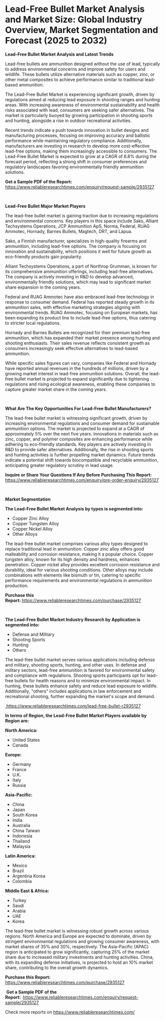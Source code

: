 <p><h1>Lead-Free Bullet Market Analysis and Market Size: Global Industry Overview, Market Segmentation and Forecast (2025 to 2032)</h1></p><p><strong>Lead-Free Bullet Market Analysis and Latest Trends</strong></p>
<p><p>Lead-free bullets are ammunition designed without the use of lead, typically to address environmental concerns and improve safety for users and wildlife. These bullets utilize alternative materials such as copper, zinc, or other metal composites to achieve performance similar to traditional lead-based ammunition. </p><p>The Lead-Free Bullet Market is experiencing significant growth, driven by regulations aimed at reducing lead exposure in shooting ranges and hunting areas. With increasing awareness of environmental sustainability and health risks associated with lead, consumers are seeking safer alternatives. The market is particularly buoyed by growing participation in shooting sports and hunting, alongside a rise in outdoor recreational activities.</p><p>Recent trends indicate a push towards innovation in bullet designs and manufacturing processes, focusing on improving accuracy and ballistic performance while maintaining regulatory compliance. Additionally, manufacturers are investing in research to develop more cost-effective lead-free options, making them increasingly accessible to consumers. The Lead-Free Bullet Market is expected to grow at a CAGR of 6.8% during the forecast period, reflecting a strong shift in consumer preferences and regulatory landscapes favoring environmentally friendly ammunition solutions.</p></p>
<p><strong>Get a Sample PDF of the Report:&nbsp;</strong> <a href="https://www.reliableresearchtimes.com/enquiry/request-sample/2935127?utm_campaign=3293&utm_medium=2&utm_source=Github&utm_content=ia&utm_term=14032025&utm_id=lead-free-bullet">https://www.reliableresearchtimes.com/enquiry/request-sample/2935127</a></p>
<p>&nbsp;</p>
<p><strong>Lead-Free Bullet Major Market Players</strong></p>
<p><p>The lead-free bullet market is gaining traction due to increasing regulations and environmental concerns. Key players in this space include Sako, Alliant Techsystems Operations, JCP Ammunition ApS, Norma, Federal, RUAG Ammotec, Hornady, Barnes Bullets, Magtech, DRT, and Lapua.</p><p>Sako, a Finnish manufacturer, specializes in high-quality firearms and ammunition, including lead-free options. The company is focusing on innovation and sustainability, which positions it well for future growth as eco-friendly products gain popularity.</p><p>Alliant Techsystems Operations, a part of Northrop Grumman, is known for its comprehensive ammunition offerings, including lead-free alternatives. The company is actively investing in R&D to develop advanced, environmentally friendly solutions, which may lead to significant market share expansion in the coming years.</p><p>Federal and RUAG Ammotec have also embraced lead-free technology in response to consumer demand. Federal has reported steady growth in its ammunition sales, with effective marketing strategies aligning with environmental trends. RUAG Ammotec, focusing on European markets, has been expanding its product line to include lead-free options, thus catering to stricter local regulations.</p><p>Hornady and Barnes Bullets are recognized for their premium lead-free ammunition, which has expanded their market presence among hunting and shooting enthusiasts. Their sales revenue reflects consistent growth as consumers increasingly seek effective alternatives to lead-based ammunition.</p><p>While specific sales figures can vary, companies like Federal and Hornady have reported annual revenues in the hundreds of millions, driven by a growing market interest in lead-free ammunition solutions. Overall, the lead-free bullet market is projected to expand significantly due to tightening regulations and rising ecological awareness, enabling these companies to capture greater market share in the coming years.</p></p>
<p>&nbsp;</p>
<p><strong>What Are The Key Opportunities For Lead-Free Bullet Manufacturers?</strong></p>
<p><p>The lead-free bullet market is witnessing significant growth, driven by increasing environmental regulations and consumer demand for sustainable ammunition options. The market is projected to expand at a CAGR of approximately 5% over the next five years. Innovations in materials such as zinc, copper, and polymer composites are enhancing performance while adhering to eco-friendly standards. Key players are actively investing in R&D to provide safer alternatives. Additionally, the rise in shooting sports and hunting activities is further propelling market dynamics. Future trends indicate a potential shift towards biocompatible and recyclable ammunition, anticipating greater regulatory scrutiny in lead usage.</p></p>
<p><strong>Inquire or Share Your Questions If Any Before Purchasing This Report:</strong> <a href="https://www.reliableresearchtimes.com/enquiry/pre-order-enquiry/2935127?utm_campaign=3293&utm_medium=2&utm_source=Github&utm_content=ia&utm_term=14032025&utm_id=lead-free-bullet">https://www.reliableresearchtimes.com/enquiry/pre-order-enquiry/2935127</a></p>
<p>&nbsp;</p>
<p><strong>Market Segmentation</strong></p>
<p><strong>The Lead-Free Bullet Market Analysis by types is segmented into:</strong></p>
<p><ul><li>Copper Zinc Alloy</li><li>Copper Tungsten Alloy</li><li>Copper Nickel Alloy</li><li>Other Alloys</li></ul></p>
<p><p>The lead-free bullet market comprises various alloy types designed to replace traditional lead in ammunition. Copper zinc alloy offers good malleability and corrosion resistance, making it a popular choice. Copper tungsten alloy, known for its high density and hardness, enhances penetration. Copper nickel alloy provides excellent corrosion resistance and durability, ideal for various shooting conditions. Other alloys may include combinations with elements like bismuth or tin, catering to specific performance requirements and environmental regulations in ammunition production.</p></p>
<p><strong>Purchase this Report:&nbsp;</strong><a href="https://www.reliableresearchtimes.com/purchase/2935127?utm_campaign=3293&utm_medium=2&utm_source=Github&utm_content=ia&utm_term=14032025&utm_id=lead-free-bullet">https://www.reliableresearchtimes.com/purchase/2935127</a></p>
<p>&nbsp;</p>
<p><strong>The Lead-Free Bullet Market Industry Research by Application is segmented into:</strong></p>
<p><ul><li>Defense and Military</li><li>Shooting Sports</li><li>Hunting</li><li>Others</li></ul></p>
<p><p>The lead-free bullet market serves various applications including defense and military, shooting sports, hunting, and other uses. In defense and military sectors, lead-free ammunition is favored for environmental safety and compliance with regulations. Shooting sports participants opt for lead-free bullets for health reasons and to minimize environmental impact. In hunting, these bullets enhance safety and reduce lead exposure to wildlife. Additionally, "others" includes applications in law enforcement and recreational shooting, further expanding the market's scope and demand.</p></p>
<p><a href="https://www.reliableresearchtimes.com/lead-free-bullet-r2935127?utm_campaign=3293&utm_medium=2&utm_source=Github&utm_content=ia&utm_term=14032025&utm_id=lead-free-bullet">&nbsp;https://www.reliableresearchtimes.com/lead-free-bullet-r2935127</a></p>
<p><strong>In terms of Region, the Lead-Free Bullet Market Players available by Region are:</strong></p>
<p>
    <p> <strong> North America: </strong>
        <ul>
            <li>United States</li>
            <li>Canada</li>
        </ul>
        </p> 
    <p> <strong> Europe: </strong>
        <ul>
            <li>Germany</li>
            <li>France</li>
            <li>U.K.</li>
            <li>Italy</li>
            <li>Russia</li>
        </ul>
        </p> 
    <p> <strong> Asia-Pacific: </strong>
        <ul>
            <li>China</li>
            <li>Japan</li>
            <li>South Korea</li>
            <li>India</li>
            <li>Australia</li>
            <li>China Taiwan</li>
            <li>Indonesia</li>
            <li>Thailand</li>
            <li>Malaysia</li>
        </ul>
        </p> 
    <p> <strong> Latin America: </strong>
        <ul>
            <li>Mexico</li>
            <li>Brazil</li>
            <li>Argentina Korea</li>
            <li>Colombia</li>
        </ul>
        </p> 
    <p> <strong> Middle East & Africa: </strong>
        <ul>
            <li>Turkey</li>
            <li>Saudi</li>
            <li>Arabia</li>
            <li>UAE</li>
            <li>Korea</li>
        </ul>
    </p>
    </p>
<p><p>The lead-free bullet market is witnessing robust growth across various regions. North America and Europe are expected to dominate, driven by stringent environmental regulations and growing consumer awareness, with market shares of 35% and 30%, respectively. The Asia-Pacific (APAC) region is anticipated to grow significantly, capturing 25% of the market share due to increased military investments and hunting activities. China, with its expanding defense initiatives, is projected to hold an 10% market share, contributing to the overall growth dynamics.</p></p>
<p><strong>Purchase this Report: </strong><a href="https://www.reliableresearchtimes.com/purchase/2935127?utm_campaign=3293&utm_medium=2&utm_source=Github&utm_content=ia&utm_term=14032025&utm_id=lead-free-bullet">https://www.reliableresearchtimes.com/purchase/2935127</a></p>
<p>&nbsp;<strong>Get a Sample PDF of the Report:&nbsp;&nbsp;</strong><a href="https://www.reliableresearchtimes.com/enquiry/request-sample/2935127?utm_campaign=3293&utm_medium=2&utm_source=Github&utm_content=ia&utm_term=14032025&utm_id=lead-free-bullet">https://www.reliableresearchtimes.com/enquiry/request-sample/2935127</a></p>
<p><strong></strong></p>
<p>Check more reports on <a href="https://www.reliableresearchtimes.com/?utm_campaign=3293&utm_medium=2&utm_source=Github&utm_content=ia&utm_term=14032025&utm_id=lead-free-bullet">https://www.reliableresearchtimes.com/</a></p>